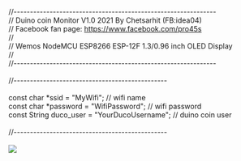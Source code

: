 //--------------------------------------------------------------<br>
//   Duino coin Monitor V1.0 2021 By Chetsarhit (FB:idea04)<br>
//   Facebook fan page: https://www.facebook.com/pro45s<br>
//<br>
//   Wemos NodeMCU ESP8266 ESP-12F 1.3/0.96 inch OLED Display<br>
//<br>
//--------------------------------------------------------------<br>
<br>
//-----------------------------------------------<br>
<br>
const char *ssid         = "MyWifi";  // wifi name<br>
const char *password     = "WifiPassword";       // wifi password<br>
const String duco_user   = "YourDucoUsername";            // duino coin user<br>
<br>
//-----------------------------------------------<br>
<br>
<img src="https://scontent.xx.fbcdn.net/v/t1.6435-9/216148272_4615013028533074_8547878411503224239_n.jpg?_nc_cat=100&ccb=1-3&_nc_sid=825194&_nc_eui2=AeEZD1CeNUx_gLEqMEbb2oa9jn11QC0cP1COfXVALRw_UKgM3kIkKFVV4Cdr6VE3_768XqPtoNNGHFTShvHLn3k_&_nc_ohc=rw6ec-HARVkAX-w6ikZ&_nc_ht=scontent.xx&oh=8f23c22e51f1808d709cf5361580474d&oe=60FBCA30">
